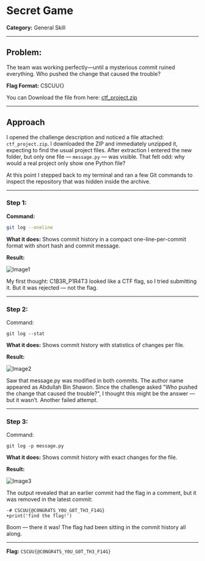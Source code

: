 # Secret Game 
**Category:** General Skill 

---
## Problem:
The team was working perfectly—until a mysterious commit ruined everything. Who pushed the change that caused the trouble? 

**Flag Format:** CSCUU{}

You can Download the file from here:  [ctf_project.zip](../External_Folder/ctf_project.zip)

---
## Approach

I opened the challenge description and noticed a file attached: `ctf_project.zip`. I downloaded the ZIP and immediately unzipped it, expecting to find the usual project files. After extraction I entered the new folder, but only one file — `message.py` — was visible. That felt odd: why would a real project only show one Python file?

At this point I stepped back to my terminal and ran a few Git commands to inspect the repository that was hidden inside the archive.


---

### Step 1:

**Command:**
```bash
git log --oneline
```
**What it does:** Shows commit history in a compact one-line-per-commit format with short hash and commit message.

**Result:**

![Image1](Secret_Game_1.jpg)

My first thought: C1B3R_P1R4T3 looked like a CTF flag, so I tried submitting it. But it was rejected — not the flag.

---
### Step 2:

Command:
```
git log --stat
```
**What it does:** Shows commit history with statistics of changes per file.

**Result:**

![Image2](Secret_Game_2.jpg)


Saw that message.py was modified in both commits. The author name appeared as Abdullah Bin Shawon.
Since the challenge asked "Who pushed the change that caused the trouble?", I thought this might be the answer — but it wasn’t. Another failed attempt.

---

### Step 3:



Command:
```
git log -p message.py
```
**What it does:** Shows commit history with exact changes for the file.

**Result:**

![Image3](Secret_Game_3.jpg)

The output revealed that an earlier commit had the flag in a comment, but it was removed in the latest commit:

    -# CSCUU{@C0NGR4TS_Y0U_G0T_TH3_F14G}
    +print('find the flag!')

Boom — there it was! The flag had been sitting in the commit history all along.

---

**Flag:** ``CSCUU{@C0NGR4TS_Y0U_G0T_TH3_F14G}``

